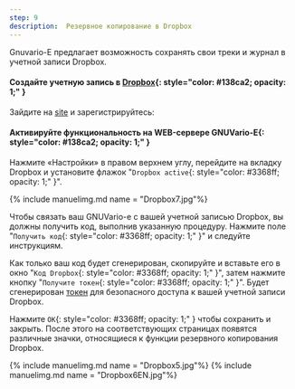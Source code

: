 ```yaml
---
step: 9
description:  Резервное копирование в Dropbox
---
```


Gnuvario-E предлагает возможность сохранять свои треки и журнал в учетной записи Dropbox.

#### **Создайте учетную запись в [Dropbox](https://www.dropbox.com/)**{: style="color:   #138ca2; opacity: 1;" } 

Зайдите на [site](https://www.dropbox.com/) и зарегистрируйтесь:

#### **Активируйте функциональность на WEB-сервере GNUVario-E**{: style="color:   #138ca2; opacity: 1;" } 

Нажмите «Настройки» в правом верхнем углу, перейдите на вкладку Dropbox и установите флажок "`Dropbox active`{: style="color:   #3368ff; opacity: 1;" }".

{% include manuelimg.md name = "Dropbox7.jpg"%}

Чтобы связать ваш GNUVario-e с вашей учетной записью Dropbox, вы должны получить код, выполнив указанную процедуру. Нажмите поле "`Получить код`{: style="color:   #3368ff; opacity: 1;" }" и следуйте инструкциям.

Как только ваш код будет сгенерирован, скопируйте и вставьте его в окно "`Код Dropbox`{: style="color:   #3368ff; opacity: 1;" }", затем нажмите кнопку "`Получите токен`{: style="color:   #3368ff; opacity: 1;" }". Будет сгенерирован [токен](https://fr.wikipedia.org/wiki/Jeton_d%27authentification) для безопасного доступа к вашей учетной записи Dropbox.

Нажмите `OK`{: style="color:   #3368ff; opacity: 1;" } чтобы сохранить и закрыть. После этого на соответствующих страницах появятся различные значки, относящиеся к функции резервного копирования Dropbox.

{% include manuelimg.md name = "Dropbox5.jpg"%}
{% include manuelimg.md name = "Dropbox6EN.jpg"%}



